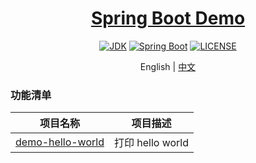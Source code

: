 <h1 align="center"><a href="https://github.com/chuxin-cs" target="_blank">Spring Boot Demo</a></h1>
<p align="center">
  <a href="https://www.oracle.com/technetwork/java/javase/downloads/index.html"><img alt="JDK" src="https://img.shields.io/badge/JDK-1.8.0_162-orange.svg"/></a>
  <a href="https://docs.spring.io/spring-boot/docs/2.1.0.RELEASE/reference/html/"><img alt="Spring Boot" src="https://img.shields.io/badge/Spring Boot-2.1.0.RELEASE-brightgreen.svg"/></a>
  <a href="https://github.com/xkcoding/spring-boot-demo/blob/master/LICENSE"><img alt="LICENSE" src="https://img.shields.io/github/license/xkcoding/spring-boot-demo.svg"/></a>
</p>

<p align="center">
  <span>English | <a href="./README.md">中文</a></span>
</p>

### 功能清单
| 项目名称                                               | 项目描述                                           |
| ----------------------------------------------------- | ---------------------------------------------------------- |
| [demo-hello-world](./demo-hello-world)                | 打印 hello world                                           |
